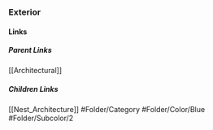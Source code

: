 ### Exterior
#### Links
##### Parent Links
[[Architectural]]
##### Children Links
[[Nest_Architecture]]
#Folder/Category
#Folder/Color/Blue
#Folder/Subcolor/2
